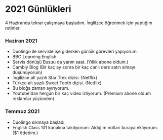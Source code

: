 # 2021 Günlükleri

4 Haziranda tekrar çalışmaya başladım. İngilizce öğrenmek için yaptığım rutinler.

### Haziran 2021
- Duolingo ile servisle işe giderken günlük görevleri yapıyorum.
- BBC Learning English
- Servis dönüşü Busuu da yarım saat. (Yıllık abone oldum.)
- Cambly Blog (Bir kaç ay sonra bir kaç canlı ders satın almayı düşünüyorum)
- İngilizce alt yazılı Star Trek dizisi. (Netflix)
- Türkçe alt yazılı Sweet Tooth dizisi. (Netflix)
- Bu bloğa zaman ayırıyorum.
- Youtube'dan hergün bir kaç video izliyorum. (Premium abone oldum reklamlar yüzünden)

### Temmuz 2021
- Duolingo sıkmaya başladı.
- English Class 101 kanalına takılıyorum. Aldığım notları buraya ekliyorum. ($1 ödedim.)
